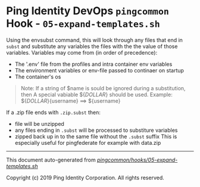 
# Ping Identity DevOps `pingcommon` Hook - `05-expand-templates.sh`
 Using the envsubst command, this will look through any files that end in 
 `subst` and substitute any variables the files with the the value of those
 variables.
 Variables may come from (in order of precedence):
  - The '.env' file from the profiles and intra container env variables
  - The environment variables or env-file passed to continaer on startup
  - The container's os
 >Note: If a string of $name is sould be ignored during a substitution, then 
 A special vabiable ${_DOLLAR_} should be used.
 >Example: ${_DOLLAR_}{username} ==> ${username}
  
 If a .zip file ends with `.zip.subst` then:
 - file will be unzipped 
 - any files ending in `.subst` will be processed to substiture variables
 - zipped back up in to the same file without the `.subst` suffix
 This is especially useful for pingfederate for example with data.zip

---
This document auto-generated from _[pingcommon/hooks/05-expand-templates.sh](https://github.com/pingidentity/pingidentity-docker-builds/blob/master/pingcommon/hooks/05-expand-templates.sh)_

Copyright (c)  2019 Ping Identity Corporation. All rights reserved.
